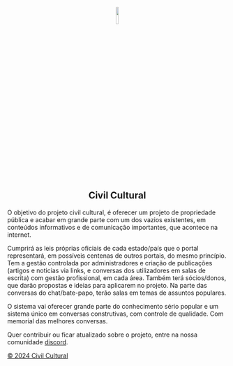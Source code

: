 <p align='center'><img src='https://avatars.githubusercontent.com/u/73488089?s=400&u=1bebef5d05c250c406bf9cae1bbfbbfd778bb207&v=15' width='10%'/></p>

<h2 align='center'>Civil Cultural</h2>

  <p>O objetivo do projeto civil cultural, é oferecer um projeto de propriedade pública e acabar em grande parte com um dos vazios existentes, em conteúdos informativos e de comunicação importantes, que acontece na internet.</p>

  <p>Cumprirá as leis próprias oficiais de cada estado/país que o portal representará, em possíveis centenas de outros portais, do mesmo princípio. Tem a gestão controlada por administradores e criação de publicações (artigos e noticias via links, e conversas dos utilizadores em salas de escrita) com gestão profissional, em cada área. Também terá sócios/donos, que darão propostas e ideias para aplicarem no projeto. Na parte das conversas do chat/bate-papo, terão salas em temas de assuntos populares.</p>

  <p>O sistema vai oferecer grande parte do conhecimento sério popular e um sistema único em conversas construtivas, com controle de qualidade. Com memorial das melhores conversas.</p>

<p>Quer contribuir ou ficar atualizado sobre o projeto, entre na nossa comunidade <a href='https://discord.gg/GnrGP3Q35B'>discord</a>.</p> 


<a href='https://github.com/Civil-Cultural/apiCivilCultural/blob/master/LICENCE.MD'>© 2024 Civil Cultural</a>
